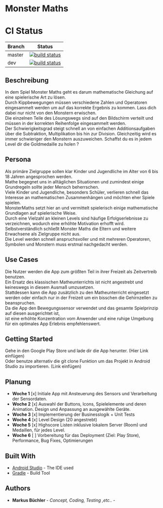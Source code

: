 # Monster Maths

# CI Status

| Branch      | Status |
| ----------- | ------ |
| master      | [![build status](https://gitlab.in.htwg-konstanz.de/mobile-ss18/mobile-ss18-13/badges/master/build.svg)](https://gitlab.in.htwg-konstanz.de/mobile-ss18/mobile-ss18-13/commits/master) |
| dev      | [![build status](https://gitlab.in.htwg-konstanz.de/mobile-ss18/mobile-ss18-13/badges/dev/build.svg)](https://gitlab.in.htwg-konstanz.de/mobile-ss18/mobile-ss18-13/commits/dev) |


## Beschreibung
In dem Spiel Monster Maths geht es darum mathematische Gleichung auf eine spielerische Art zu lösen.  
Durch Kippbewegungen müssen verschiedene Zahlen und Operatoren eingesammelt werden um auf das korrekte Ergebnis zu kommen.
Lass dich dabei nur nicht von den Monstern erwischen.  
Die einzelnen Teile des Lösungswegs sind auf den Bildschirm verteilt und müssen in der korrekten Reihenfolge eingesammelt werden.   
Der Schwierigkeitsgrad steigt schnell an von einfachen Additionsaufgaben über die Subtraktion, Multiplikation bis hin zur Division. 
Gleichzeitig wird es immer schwieriger den Monstern auszuweichen.
Schaffst du es in jedem Level dir die Goldmedaille zu holen ?

## Persona
Als primäre Zielgruppe sollen klar Kinder und Jugendliche im Alter von 6 bis 18 Jahren angesprochen werden.  
Mathe begegnet uns in alltäglichen Situationen und zumindest einige Grundregeln sollte jeder Mensch beherrschen.  
Viele Kinder und Jugendliche, besonders Schüler, verlieren schnell das Interesse an mathematischen Zusammenhängen und möchten eher Spiele spielen.  
MonsterMaths setzt hier an und vermittelt spielerisch einige mathematische Grundlagen auf spielerische Weise.  
Durch eine Vielzahl an kleinen Levels sind häufige Erfolgserlebnisse zu verzeichnen, wodurch eine erhöhte Motivation erhofft wird.  
Selbstverständlich schließt Monster Maths die Eltern und weitere Erwachsene als Zielgruppe nicht aus.  
Die Level werden schnell anspruchsvoller und mit mehreren Operatoren, Symbolen und Monstern muss erstmal nachgedacht werden.

## Use Cases
Die Nutzer werden die App zum größten Teil in ihrer Freizeit als Zeitvertreib benutzen.  
Ein Ersatz des klassischen Matheunterrichts ist nicht angestrebt und keineswegs in diesem Ausmaß umzusetzen.  
Stattdessen kann die App zusätzlich zu den Matheunterricht eingesetzt werden oder einfach nur in der Freizeit um ein bisschen die Gehirnzellen zu beanspruchen.  
Da die App den Bewegungssensor verwendet und das gesamte Spielprinzip auf diesen ausgerichtet ist,   
ist eine erhöhte Konzentration vom Anwender und eine ruhige Umgebung für ein optimales App Erlebnis empfehlenswert.

## Getting Started
Gehe in den Google Play Store und lade dir die App herunter. (Hier Link einfügen)  
Oder benutze alternativ die git clone Funktion um das Projekt in Android Studio zu importieren. (Link einfügen)

## Planung
- __Woche 1__ [x] Initiale App mit Ansteuerung des Sensors und Verarbeitung der Sensordaten.
- __Woche 2__ [x] Auswahl der Buttons, Icons, Spielelemente und deren Animation. Design und Anpassung an ausgewählte Geräte. 
- __Woche 3__ [x] Implementierung der Businesslogik + Unit Tests 
- __Woche 4__ [x] Level Design (20 angestrebt) 
- __Woche 5__ [x] Highscore Listen inklusive lokalem Server (Room) und Medaillen, für jedes Level.
- __Woche 6__ [ ] Vorbereitung für das Deployment (Ziel: Play Store), Performance, Bug Fixes, Optimierungen

## Built With

* [Android Studio](https://developer.android.com/studio/install) - The IDE used
* [Gradle](https://gradle.org) - Build Tool

## Authors

* **Markus Büchler** - *Concept, Coding, Testing ,etc..* -
